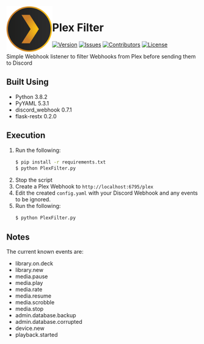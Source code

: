 <img src="https://raw.githubusercontent.com/Macro303/Plex-Filter/master/logo.png" align="left" width="120" height="120" alt="Plex Filter Logo">

# Plex Filter
[![Version](https://img.shields.io/github/tag-pre/Macro303/Plex-Filter.svg?label=version&style=flat-square)](https://github.com/Macro303/Plex-Filter/releases)
[![Issues](https://img.shields.io/github/issues/Macro303/Plex-Filter.svg?style=flat-square)](https://github.com/Macro303/Plex-Filter/issues)
[![Contributors](https://img.shields.io/github/contributors/Macro303/Plex-Filter.svg?style=flat-square)](https://github.com/Macro303/Plex-Filter/graphs/contributors)
[![License](https://img.shields.io/github/license/Macro303/Plex-Filter.svg?style=flat-square)](https://opensource.org/licenses/MIT)

Simple Webhook listener to filter Webhooks from Plex before sending them to Discord

## Built Using
 - Python 3.8.2
 - PyYAML 5.3.1
 - discord_webhook 0.7.1
 - flask-restx 0.2.0

## Execution
1. Run the following:
    ```bash
    $ pip install -r requirements.txt
    $ python PlexFilter.py
    ```
2. Stop the script
2. Create a Plex Webhook to `http://localhost:6795/plex`
3. Edit the created `config.yaml` with your Discord Webhook and any events to be ignored.
4. Run the following:
    ```bash
   $ python PlexFilter.py
    ```

## Notes
The current known events are:
 - library.on.deck
 - library.new
 - media.pause
 - media.play
 - media.rate
 - media.resume
 - media.scrobble
 - media.stop
 - admin.database.backup
 - admin.database.corrupted
 - device.new
 - playback.started